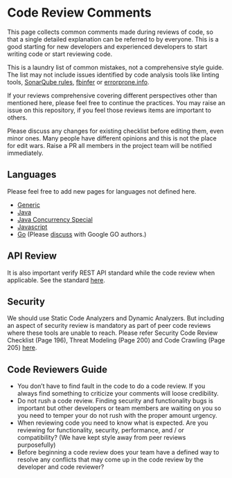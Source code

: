 # Code Review Comments

This page collects common comments made during reviews of code, so that a single detailed explanation can be referred to by everyone. This is a good starting for new developers and experienced developers to start writing code or start reviewing code.

This is a laundry list of common mistakes, not a comprehensive style guide. The list may not include issues identified by code analysis tools like linting tools, [SonarQube rules](https://rules.sonarsource.com), [fbinfer](https://fbinfer.com) or [errorprone.info](http://errorprone.info).

If your reviews comprehensive covering different perspectives other than mentioned here, please feel free to continue the practices. You may raise an issue on this repository, if you feel those reviews items are important to others.

Please discuss any changes for existing checklist before editing them, even minor ones. Many people have different opinions and this is not the place for edit wars. Raise a PR all members in the project team will be notified immediately.

## Languages

Please feel free to add new pages for languages not defined here.

* [Generic](./docs/Generic.md)
* [Java](./docs/Java.md)
* [Java Concurrency Special](https://github.com/code-review-checklists/java-concurrency)
* [Javascript](./docs/JavaScript.md)
* [Go](https://github.com/golang/go/wiki/CodeReviewComments) (Please [discuss](https://golang.org/issue/new?title=wiki%3A+CodeReviewComments+change&body=&labels=Documentation) with Google GO authors.)

## API Review

It is also important verify REST API standard while the code review when applicable. See the standard [here](https://github.com/syscolabs/api-standards).

## Security

We should use Static Code Analyzers and Dynamic Analyzers. But including an aspect of security review is mandatory as part of peer code reviews where these tools are unable to reach. Please refer Security Code Review Checklist (Page 196), Threat Modeling (Page 200) and Code Crawling (Page 205) [here](https://www.owasp.org/images/5/53/OWASP_Code_Review_Guide_v2.pdf).

## Code Reviewers Guide

* You don’t have to find fault in the code to do a code review. If you always find something to criticize your comments will loose credibility.
* Do not rush a code review. Finding security and functionality bugs is important but other developers or team members are waiting on you so you need to temper your do not rush with the proper amount urgency.
* When reviewing code you need to know what is expected. Are you reviewing for functionality, security, performance, and / or compatibility? (We have kept style away from peer reviews purposefully)
* Before beginning a code review does your team have a defined way to resolve any conflicts that may come up in the code review by the developer and code reviewer?
